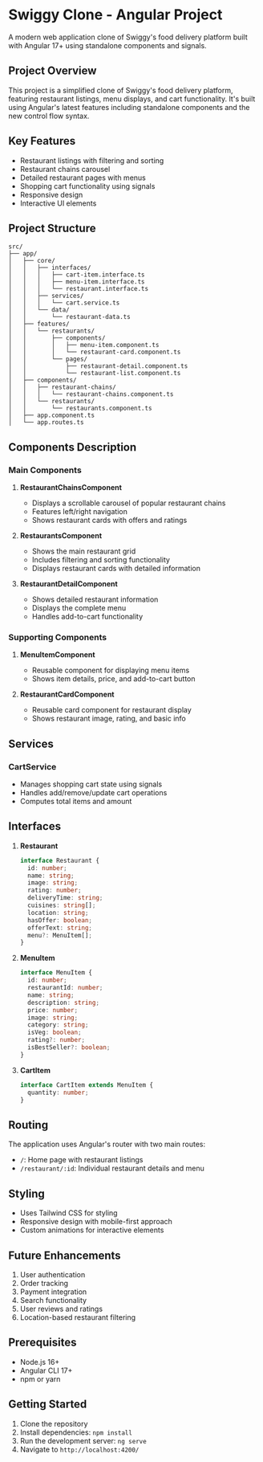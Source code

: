 # Swiggy Clone - Angular Project

A modern web application clone of Swiggy's food delivery platform built with Angular 17+ using standalone components and signals.

## Project Overview

This project is a simplified clone of Swiggy's food delivery platform, featuring restaurant listings, menu displays, and cart functionality. It's built using Angular's latest features including standalone components and the new control flow syntax.

## Key Features

- Restaurant listings with filtering and sorting
- Restaurant chains carousel
- Detailed restaurant pages with menus
- Shopping cart functionality using signals
- Responsive design
- Interactive UI elements

## Project Structure

```
src/
├── app/
│   ├── core/
│   │   ├── interfaces/
│   │   │   ├── cart-item.interface.ts
│   │   │   ├── menu-item.interface.ts
│   │   │   └── restaurant.interface.ts
│   │   ├── services/
│   │   │   └── cart.service.ts
│   │   └── data/
│   │       └── restaurant-data.ts
│   ├── features/
│   │   └── restaurants/
│   │       ├── components/
│   │       │   ├── menu-item.component.ts
│   │       │   └── restaurant-card.component.ts
│   │       └── pages/
│   │           ├── restaurant-detail.component.ts
│   │           └── restaurant-list.component.ts
│   ├── components/
│   │   ├── restaurant-chains/
│   │   │   └── restaurant-chains.component.ts
│   │   └── restaurants/
│   │       └── restaurants.component.ts
│   ├── app.component.ts
│   └── app.routes.ts
```

## Components Description

### Main Components

1. **RestaurantChainsComponent**
   - Displays a scrollable carousel of popular restaurant chains
   - Features left/right navigation
   - Shows restaurant cards with offers and ratings

2. **RestaurantsComponent**
   - Shows the main restaurant grid
   - Includes filtering and sorting functionality
   - Displays restaurant cards with detailed information

3. **RestaurantDetailComponent**
   - Shows detailed restaurant information
   - Displays the complete menu
   - Handles add-to-cart functionality

### Supporting Components

1. **MenuItemComponent**
   - Reusable component for displaying menu items
   - Shows item details, price, and add-to-cart button

2. **RestaurantCardComponent**
   - Reusable card component for restaurant display
   - Shows restaurant image, rating, and basic info

## Services

### CartService
- Manages shopping cart state using signals
- Handles add/remove/update cart operations
- Computes total items and amount

## Interfaces

1. **Restaurant**
   ```typescript
   interface Restaurant {
     id: number;
     name: string;
     image: string;
     rating: number;
     deliveryTime: string;
     cuisines: string[];
     location: string;
     hasOffer: boolean;
     offerText: string;
     menu?: MenuItem[];
   }
   ```

2. **MenuItem**
   ```typescript
   interface MenuItem {
     id: number;
     restaurantId: number;
     name: string;
     description: string;
     price: number;
     image: string;
     category: string;
     isVeg: boolean;
     rating?: number;
     isBestSeller?: boolean;
   }
   ```

3. **CartItem**
   ```typescript
   interface CartItem extends MenuItem {
     quantity: number;
   }
   ```

## Routing

The application uses Angular's router with two main routes:
- `/`: Home page with restaurant listings
- `/restaurant/:id`: Individual restaurant details and menu

## Styling

- Uses Tailwind CSS for styling
- Responsive design with mobile-first approach
- Custom animations for interactive elements

## Future Enhancements

1. User authentication
2. Order tracking
3. Payment integration
4. Search functionality
5. User reviews and ratings
6. Location-based restaurant filtering

## Prerequisites

- Node.js 16+
- Angular CLI 17+
- npm or yarn

## Getting Started

1. Clone the repository
2. Install dependencies: `npm install`
3. Run the development server: `ng serve`
4. Navigate to `http://localhost:4200/`

